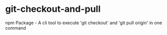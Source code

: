 # git-checkout-and-pull
npm Package - A cli tool to execute 'git checkout' and 'git pull origin' in one command
